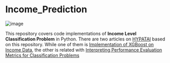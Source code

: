 # Income_Prediction

![image](https://user-images.githubusercontent.com/35223910/108592801-c864f600-7380-11eb-999e-50677287898d.png)

This repository covers code implementations of **Income Level Classification Problem** in Python.
There are two articles on [HYPATAI](https://medium.com/hypatai) based on this repository. While one of them is [Implementation of XGBoost on Income Data](https://medium.com/hypatai/implementation-of-xgboost-on-income-data-eda80ca6828e), the other is related with [Interpreting Performance Evaluation Metrics for Classification Problems](https://medium.com/hypatai/interpreting-performance-evaluation-metrics-for-classification-problems-8be5ac9b411e)
